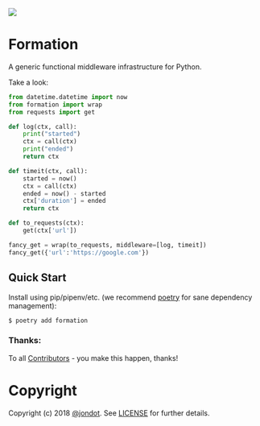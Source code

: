 ![](media/cover.png)

# Formation

A generic functional middleware infrastructure for Python.

Take a look:

```py
from datetime.datetime import now
from formation import wrap
from requests import get

def log(ctx, call):
    print("started")
    ctx = call(ctx)
    print("ended")
    return ctx

def timeit(ctx, call):
    started = now()
    ctx = call(ctx)
    ended = now() - started
    ctx['duration'] = ended
    return ctx

def to_requests(ctx):
    get(ctx['url'])

fancy_get = wrap(to_requests, middleware=[log, timeit])
fancy_get({'url':'https://google.com'})
```

## Quick Start

Install using pip/pipenv/etc. (we recommend [poetry](https://github.com/sdispater/poetry) for sane dependency management):

```
$ poetry add formation
```

### Thanks:

To all [Contributors](https://github.com/jondot/formation/graphs/contributors) - you make this happen, thanks!

# Copyright

Copyright (c) 2018 [@jondot](http://twitter.com/jondot). See [LICENSE](LICENSE.txt) for further details.